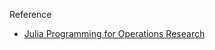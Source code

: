 Reference
- [Julia Programming for Operations Research](https://www.softcover.io/read/7b8eb7d0/juliabook/frontmatter)